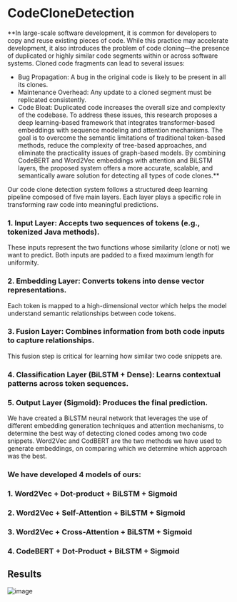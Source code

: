 # CodeCloneDetection
**In large-scale software development, it is common for developers to copy and reuse existing pieces of code. While this practice may accelerate development, it also introduces the problem of code cloning—the presence of duplicated or highly similar code segments within or across software systems. 
Cloned code fragments can lead to several issues: 
- Bug Propagation: A bug in the original code is likely to be present in all its clones. 
- Maintenance Overhead: Any update to a cloned segment must be replicated consistently. 
- Code Bloat: Duplicated code increases the overall size and complexity of the codebase. 
To address these issues, this research proposes a deep learning-based framework that integrates transformer-based embeddings with sequence modeling and attention mechanisms. The goal is to overcome the semantic limitations of traditional token-based methods, reduce the complexity of  tree-based approaches, and eliminate the practicality issues of graph-based models. By combining CodeBERT and Word2Vec embeddings with attention and BiLSTM layers, the 
proposed system offers a more accurate, scalable, and semantically aware solution for detecting all types of code clones.**



Our code clone detection system follows a structured deep learning pipeline composed of five main layers. 
Each layer plays a specific role in transforming raw code into meaningful predictions. 
### 1. Input Layer: Accepts two sequences of tokens (e.g., tokenized Java methods). 
These inputs represent the two functions whose similarity (clone or not) we want to predict. Both inputs are padded to a fixed maximum length for uniformity. 
### 2. Embedding Layer: Converts tokens into dense vector representations. 
Each token is mapped to a high-dimensional vector which helps the model understand semantic relationships between code tokens. 
### 3. Fusion Layer: Combines information from both code inputs to capture relationships. 
This fusion step is critical for learning how similar two code snippets are. 
### 4. Classification Layer (BiLSTM + Dense): Learns contextual patterns across token sequences. 
### 5. Output Layer (Sigmoid): Produces the final prediction. 

We have created a BiLSTM neural network that leverages the use of different embedding generation techniques and attention mechanisms, to determine the best way of detecting cloned  codes among two code snippets. Word2Vec and CodBERT are the two methods we have used to generate embeddings, on comparing which we determine which approach was the best.  

### We have developed 4 models of ours:  
### 1. Word2Vec + Dot-product + BiLSTM + Sigmoid 
### 2. Word2Vec + Self-Attention + BiLSTM + Sigmoid 
### 3. Word2Vec + Cross-Attention + BiLSTM + Sigmoid 
### 4. CodeBERT + Dot-Product + BiLSTM + Sigmoid 


## Results 
![image](https://github.com/user-attachments/assets/24f8ffd7-3677-4ddf-a842-30f91e0314d7)
